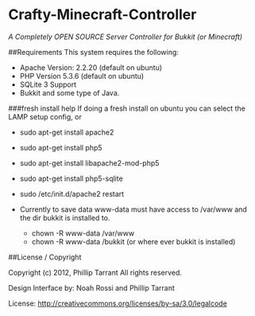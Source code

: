 Crafty-Minecraft-Controller
===========================
*A Completely OPEN SOURCE Server Controller for Bukkit (or Minecraft)*<br />


##Requirements
This system requires the following:
 * Apache Version: 2.2.20 (default on ubuntu)
 * PHP Version 5.3.6 (default on ubuntu)
 * SQLite 3 Support
 * Bukkit and some type of Java.

###fresh install help
If doing a fresh install on ubuntu you can select the LAMP setup config, or

* sudo apt-get install apache2

* sudo apt-get install php5

* sudo apt-get install libapache2-mod-php5

* sudo apt-get install php5-sqlite

* sudo /etc/init.d/apache2 restart

* Currently to save data www-data must have access to /var/www and the dir bukkit is installed to.
    * chown -R www-data /var/www
    * chown -R www-data /bukkit (or where ever bukkit is installed)


##License / Copyright

Copyright (c) 2012, Phillip Tarrant
All rights reserved.

Design Interface by: Noah Rossi and Phillip Tarrant

License: http://creativecommons.org/licenses/by-sa/3.0/legalcode

 
